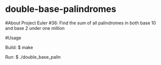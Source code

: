 # double-base-palindromes

#About
Project Euler #36: Find the sum of all palindromes in both base 10 and base 2 under one million

#Usage

Build:
$ make

Run:
$ ./double_base_palin
